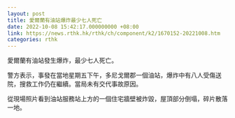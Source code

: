 ```yaml
---
layout: post
title: 愛爾蘭有油站爆炸最少七人死亡
date: 2022-10-08 15:42:17.000000000 +08:00
link: https://news.rthk.hk/rthk/ch/component/k2/1670152-20221008.htm
categories: rthk
---
```


愛爾蘭有油站發生爆炸，最少七人死亡。

警方表示，事發在當地星期五下午，多尼戈爾郡一個油站，爆炸中有八人受傷送院，搜救工作仍在繼續。當局未有交代事故原因。

從現場照片看到油站服務站上方的一個住宅牆壁被炸毀，屋頂部分倒塌，碎片散落一地。
